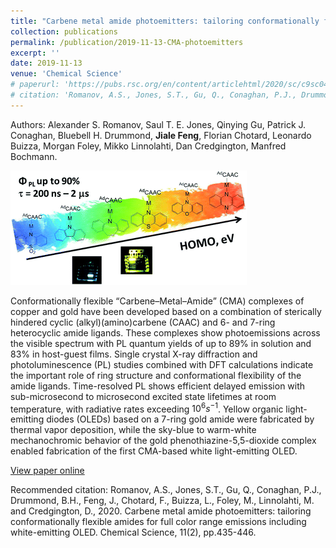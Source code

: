 ```yaml
---
title: "Carbene metal amide photoemitters: tailoring conformationally flexible amides for full color range emissions including white-emitting OLED"
collection: publications
permalink: /publication/2019-11-13-CMA-photoemitters
excerpt: ''
date: 2019-11-13
venue: 'Chemical Science'
# paperurl: 'https://pubs.rsc.org/en/content/articlehtml/2020/sc/c9sc04589a'
# citation: 'Romanov, A.S., Jones, S.T., Gu, Q., Conaghan, P.J., Drummond, B.H., Feng, J., Chotard, F., Buizza, L., Foley, M., Linnolahti, M. and Credgington, D., 2020. Carbene metal amide photoemitters: tailoring conformationally flexible amides for full color range emissions including white-emitting OLED. Chemical Science, 11(2), pp.435-446.'
---
```

Authors: Alexander S. Romanov, Saul T. E. Jones, Qinying Gu, Patrick J. Conaghan, Bluebell H. Drummond,
**Jiale Feng**, Florian Chotard, Leonardo Buizza, Morgan Foley, Mikko Linnolahti, Dan
Credgington, Manfred Bochmann.

![CMA-photoemitters](/images/CMA-photoemitters.png)

Conformationally flexible “Carbene–Metal–Amide” (CMA) complexes of copper and gold have been developed based on a combination of sterically hindered cyclic (alkyl)(amino)carbene (CAAC) and 6- and 7-ring heterocyclic amide ligands. These complexes show photoemissions across the visible spectrum with PL quantum yields of up to 89% in solution and 83% in host-guest films. Single crystal X-ray diffraction and photoluminescence (PL) studies combined with DFT calculations indicate the important role of ring structure and conformational flexibility of the amide ligands. Time-resolved PL shows efficient delayed emission with sub-microsecond to microsecond excited state lifetimes at room temperature, with radiative rates exceeding $10^6 s^{−1}$. Yellow organic light-emitting diodes (OLEDs) based on a 7-ring gold amide were fabricated by thermal vapor deposition, while the sky-blue to warm-white mechanochromic behavior of the gold phenothiazine-5,5-dioxide complex enabled fabrication of the first CMA-based white light-emitting OLED.

[View paper online](https://pubs.rsc.org/en/content/articlehtml/2020/sc/c9sc04589a)

Recommended citation: Romanov, A.S., Jones, S.T., Gu, Q., Conaghan, P.J., Drummond, B.H., Feng, J., Chotard, F., Buizza, L., Foley, M., Linnolahti, M. and Credgington, D., 2020. Carbene metal amide photoemitters: tailoring conformationally flexible amides for full color range emissions including white-emitting OLED. Chemical Science, 11(2), pp.435-446.